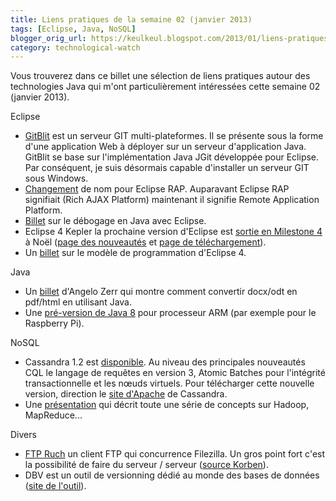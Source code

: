 ```yaml
---
title: Liens pratiques de la semaine 02 (janvier 2013)
tags: [Eclipse, Java, NoSQL]
blogger_orig_url: https://keulkeul.blogspot.com/2013/01/liens-pratiques-de-la-semaine.html
category: technological-watch
---
```


Vous trouverez dans ce billet une sélection de liens pratiques autour des technologies Java qui m'ont particulièrement intéressées cette semaine 02 (janvier 2013).

Eclipse

* [GitBlit](http://gitblit.com/) est un serveur GIT multi-plateformes. Il se présente sous la forme d'une application Web à déployer sur un serveur d'application Java. GitBlit se base sur l'implémentation Java JGit développée pour Eclipse. Par conséquent, je suis désormais capable d'installer un serveur GIT sous Windows.
* [Changement](http://eclipsesource.com/blogs/2012/11/26/rap-becomes-the-remote-application-platform/) de nom pour Eclipse RAP. Auparavant Eclipse RAP signifiait (Rich AJAX Platform) maintenant il signifie Remote Application Platform. 
* [Billet](http://eclipsesource.com/blogs/2013/01/08/effective-java-debugging-with-eclipse/) sur le débogage en Java avec Eclipse.
* Eclipse 4 Kepler la prochaine version d'Eclipse est [sortie en Milestone 4](http://eclipsesource.com/blogs/2012/12/15/eclipse-kepler-milestone-4-available-for-download/) à Noël ([page des nouveautés](http://download.eclipse.org/eclipse/downloads/drops4/S-4.3M4-201212140730/news/) et [page de téléchargement](http://download.eclipse.org/eclipse/downloads/drops4/S-4.3M4-201212140730/)).
* Un [billet](http://jmj-eclipse.blogspot.fr/2012/12/practices-for-eclipse-4-programming.html) sur le modèle de programmation d'Eclipse 4.

Java

* Un [billet](http://angelozerr.wordpress.com/2012/12/06/how-to-convert-docxodt-to-pdfhtml-with-java/) d'Angelo Zerr qui montre comment convertir docx/odt en pdf/html en utilisant Java.
* Une [pré-version de Java 8](https://blogs.oracle.com/java/entry/developer_preview_of_java_se) pour processeur ARM (par exemple pour le Raspberry Pi).

NoSQL

* Cassandra 1.2 est [disponible](http://www.datastax.com/dev/blog/cassandra-1-2-0-released). Au niveau des principales nouveautés CQL le langage de requêtes en version 3, Atomic Batches pour l'intégrité transactionnelle et les nœuds virtuels. Pour télécharger cette nouvelle version, direction le [site d'Apache](http://cassandra.apache.org/) de Cassandra.
* Une [présentation](http://fr.slideshare.net/omallassi/nosql-hadoop-map-reduce-hbase-sqoop-voldemort-cassandra-intro) qui décrit toute une série de concepts sur Hadoop, MapReduce...  

Divers

* [FTP Ruch](http://www.wftpserver.com/download.htm) un client FTP qui concurrence Filezilla. Un gros point fort c'est la possibilité de faire du serveur / serveur ([source Korben](http://korben.info/un-bon-client-ftp-fxp-sftp-tftp-gratuit.html)).  
* DBV est un outil de versionning dédié au monde des bases de données ([site de l'outil](http://dbv.vizuina.com/)).